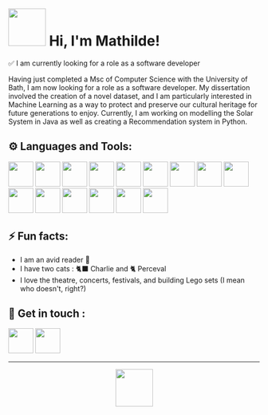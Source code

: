 # <img src="https://github.com/m-mathilde34/m-mathilde34/assets/131172286/38f57570-2695-45e3-9f07-0fb6040a8999" width="75" height="75"> Hi, I'm Mathilde!


✅ I am currently looking for a role as a software developer

Having just completed a Msc of Computer Science with the University of Bath, I am now looking for a role as a software developer.
My dissertation involved the creation of a novel dataset, and I am particularly interested in Machine Learning as a way to protect and preserve our cultural heritage for future generations to enjoy.
Currently, I am working on modelling the Solar System in Java as well as creating a Recommendation system in Python.

## ⚙️ Languages and Tools:
<img src="https://github.com/m-mathilde34/m-mathilde34/assets/131172286/a7fe5806-d3bf-4070-98ea-10581c5b814a" width="50" height="50">
<img src="https://github.com/m-mathilde34/m-mathilde34/assets/131172286/b3588cec-a0e1-41c3-a8de-635080233494" width="50" height="50">
<img src="https://github.com/m-mathilde34/m-mathilde34/assets/131172286/70fd93d5-df68-497f-93ee-21b10bceead9" width="50" height="50">
<img src="https://github.com/m-mathilde34/m-mathilde34/assets/131172286/fd4719c3-0af5-4963-b737-d553ef5b922d" width="50" height="50">
<img src="https://github.com/m-mathilde34/m-mathilde34/assets/131172286/fdeb1652-814c-486b-9d53-f457f4eb90c5" width="50" height="50">
<img src="https://github.com/m-mathilde34/m-mathilde34/assets/131172286/fc852e65-852f-49af-a5e8-e5e8760cff78" width="50" height="50">
<img src="https://github.com/m-mathilde34/m-mathilde34/assets/131172286/c5d357f3-c63d-4863-9e60-017401290c08" width="50" height="50">
<img src="https://github.com/m-mathilde34/m-mathilde34/assets/131172286/c80a6992-7f4f-4faa-adc0-951f5ac12cae" width="50" height="50">
<img src="https://github.com/m-mathilde34/m-mathilde34/assets/131172286/192a8752-7e2d-4d8e-8425-b43efb1c5d7e" width="50" height="50">
<img src="https://github.com/m-mathilde34/m-mathilde34/assets/131172286/e8c67f19-a329-4b7c-861e-db1899704ac6" width="50" height="50">
<img src="https://github.com/m-mathilde34/m-mathilde34/assets/131172286/9ed521af-40b6-4df0-86c0-848f38343d95" width="50" height="50">
<img src="https://github.com/m-mathilde34/m-mathilde34/assets/131172286/6f7e9297-6182-4359-9cca-78899431e9a4" width="50" height="50">
<img src="https://github.com/m-mathilde34/m-mathilde34/assets/131172286/4fd2d1b7-9760-4315-83ef-208ecb6b1973" width="50" height="50">
<img src="https://github.com/m-mathilde34/m-mathilde34/assets/131172286/a33dbf4c-f47a-47a7-afd6-dee1344b7215" width="50" height="50">
<img src="https://github.com/m-mathilde34/m-mathilde34/assets/131172286/2909b40d-3a9a-4e28-9094-f60e19e228e3" width="50" height="50">

<br/>

## ⚡ Fun facts:
- I am an avid reader 📖
- I have two cats : 🐈‍⬛ Charlie and 🐈 Perceval
- I love the theatre, concerts, festivals, and building Lego sets (I mean who doesn't, right?)

## 📨 Get in touch :
[<img src="https://github.com/m-mathilde34/m-mathilde34/assets/131172286/8fd84cef-bc05-4b1a-a201-ef78b2eedb4e" width="50" height="50">](https://www.linkedin.com/in/mathilde-martin-ba-45901a1b9/) [<img src="https://github.com/m-mathilde34/m-mathilde34/assets/131172286/5441a351-c18a-4e24-810f-384cabcbdef3" width="50" height="50">](mailto:m.mathilde34@live.fr)

***
<p align="center" width="100%"> <img src=https://github.com/m-mathilde34/m-mathilde34/assets/131172286/eff5ada9-6c97-490a-a9c4-cdf704f3d3ed" width="75" height="75"> </p>
